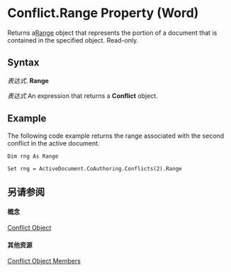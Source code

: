 
# Conflict.Range Property (Word)

 Returns a[Range](15a7a1c4-5f3f-5b6e-60e9-29688de3f274.md) object that represents the portion of a document that is contained in the specified object. Read-only.


## Syntax

 _表达式_. **Range**

 _表达式_ An expression that returns a **Conflict** object.


## Example

The following code example returns the range associated with the second conflict in the active document.


```
Dim rng As Range 
 
Set rng = ActiveDocument.CoAuthoring.Conflicts(2).Range 

```


## 另请参阅


#### 概念


[Conflict Object](e9fe0318-d3e3-7589-0c15-64210ac5b709.md)
#### 其他资源


[Conflict Object Members](http://msdn.microsoft.com/library/f097cddc-b78a-d154-0b88-ed22a876d946%28Office.15%29.aspx)